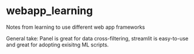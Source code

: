 # webapp_learning
Notes from learning to use different web app frameworks

General take: Panel is great for data cross-filtering, streamlit is easy-to-use and great for adopting exisitng ML scripts.
